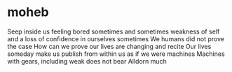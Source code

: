 moheb
=====

Seep inside us feeling bored sometimes and sometimes weakness of self and a loss of confidence in ourselves sometimes We humans did not prove the case How can we prove our lives are changing and recite Our lives someday make us publish from within us as if we were machines Machines with gears, including weak does not bear Alldorn much